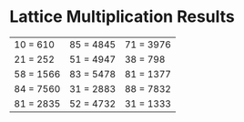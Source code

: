 # Lattice Multiplication Results

|   |   |   |
|---|---|---|
| 10 = 610 | 85 = 4845 | 71 = 3976 |
| 21 = 252 | 51 = 4947 | 38 = 798 |
| 58 = 1566 | 83 = 5478 | 81 = 1377 |
| 84 = 7560 | 31 = 2883 | 88 = 7832 |
| 81 = 2835 | 52 = 4732 | 31 = 1333 |

